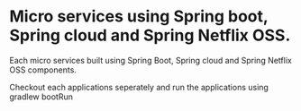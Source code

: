 # Micro services using Spring boot, Spring cloud and Spring Netflix OSS.

Each micro services built using Spring Boot, Spring cloud and Spring Netflix OSS components. 

Checkout each applications seperately and run the applications using gradlew bootRun